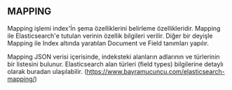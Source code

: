 ## MAPPING
 Mapping işlemi index'İn şema özelliklerini belirleme özellikleridir. Mapping ile Elasticsearch'e tutulan verinin özellik bilgileri verilir. Diğer bir deyişle Mapping ile Index altında yaratılan   Document ve Field tanımları yapılır.
 
Mapping JSON verisi içerisinde, indeksteki alanların adlarının ve türlerinin bir listesini bulunur. Elasticsearch alan türleri (field types) bilgilerine detaylı olarak buradan ulaşılabilir.  (https://www.bayramucuncu.com/elasticsearch-mapping/)
 

